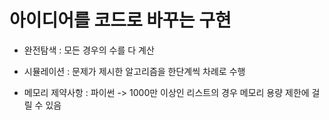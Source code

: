 # 아이디어를 코드로 바꾸는 구현

* 완전탐색
    : 모든 경우의 수를 다 계산

* 시뮬레이션
    : 문제가 제시한 알고리즘을 한단계씩 차례로 수행

* 메모리 제약사항
    : 파이썬 -> 1000만 이상인 리스트의 경우 메모리 용량 제한에 걸릴 수 있음
